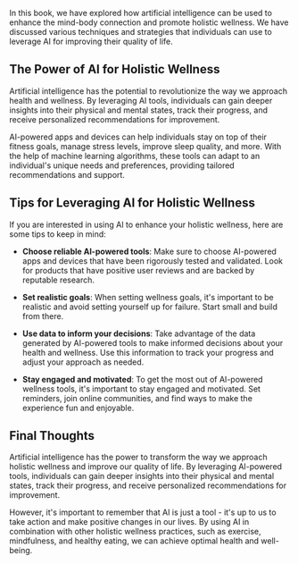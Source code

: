 
In this book, we have explored how artificial intelligence can be used to enhance the mind-body connection and promote holistic wellness. We have discussed various techniques and strategies that individuals can use to leverage AI for improving their quality of life.

The Power of AI for Holistic Wellness
-------------------------------------

Artificial intelligence has the potential to revolutionize the way we approach health and wellness. By leveraging AI tools, individuals can gain deeper insights into their physical and mental states, track their progress, and receive personalized recommendations for improvement.

AI-powered apps and devices can help individuals stay on top of their fitness goals, manage stress levels, improve sleep quality, and more. With the help of machine learning algorithms, these tools can adapt to an individual's unique needs and preferences, providing tailored recommendations and support.

Tips for Leveraging AI for Holistic Wellness
--------------------------------------------

If you are interested in using AI to enhance your holistic wellness, here are some tips to keep in mind:

* **Choose reliable AI-powered tools**: Make sure to choose AI-powered apps and devices that have been rigorously tested and validated. Look for products that have positive user reviews and are backed by reputable research.

* **Set realistic goals**: When setting wellness goals, it's important to be realistic and avoid setting yourself up for failure. Start small and build from there.

* **Use data to inform your decisions**: Take advantage of the data generated by AI-powered tools to make informed decisions about your health and wellness. Use this information to track your progress and adjust your approach as needed.

* **Stay engaged and motivated**: To get the most out of AI-powered wellness tools, it's important to stay engaged and motivated. Set reminders, join online communities, and find ways to make the experience fun and enjoyable.

Final Thoughts
--------------

Artificial intelligence has the power to transform the way we approach holistic wellness and improve our quality of life. By leveraging AI-powered tools, individuals can gain deeper insights into their physical and mental states, track their progress, and receive personalized recommendations for improvement.

However, it's important to remember that AI is just a tool - it's up to us to take action and make positive changes in our lives. By using AI in combination with other holistic wellness practices, such as exercise, mindfulness, and healthy eating, we can achieve optimal health and well-being.
